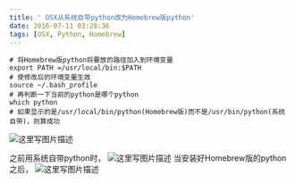```yaml
---
title: ' OSX从系统自带python改为Homebrew版python'
date: 2016-07-11 03:28:36
tags: [OSX, Python, Homebrew]
---
```


```shell
# 将Homebrew版python将要放的路径加入到环境变量
export PATH =/usr/local/bin:$PATH
# 使修改后的环境变量生效
source ~/.bash_profile
# 再判断一下当前的python是哪个python
which python
# 如果显示的是/usr/local/bin/python(Homebrew版)而不是/usr/bin/python(系统自带)，则算成功
```
![这里写图片描述](http://img.blog.csdn.net/20160308225443445)

之前用系统自带python时，
![这里写图片描述](http://img.blog.csdn.net/20160308231835892)
当安装好Homebrew版的python之后，
![这里写图片描述](http://img.blog.csdn.net/20160308232007846)
